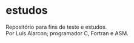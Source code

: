 # estudos
Repositório para fins de teste e estudos.<br>
Por Luís Alarcon; programador C, Fortran e ASM.
